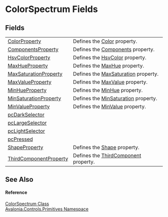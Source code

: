 # ColorSpectrum Fields




## Fields
<table>
<tr>
<td><a href="F_Avalonia_Controls_Primitives_ColorSpectrum_ColorProperty">ColorProperty</a></td>
<td>Defines the <a href="P_Avalonia_Controls_Primitives_ColorSpectrum_Color">Color</a> property.</td>
</tr>
<tr>
<td><a href="F_Avalonia_Controls_Primitives_ColorSpectrum_ComponentsProperty">ComponentsProperty</a></td>
<td>Defines the <a href="P_Avalonia_Controls_Primitives_ColorSpectrum_Components">Components</a> property.</td>
</tr>
<tr>
<td><a href="F_Avalonia_Controls_Primitives_ColorSpectrum_HsvColorProperty">HsvColorProperty</a></td>
<td>Defines the <a href="P_Avalonia_Controls_Primitives_ColorSpectrum_HsvColor">HsvColor</a> property.</td>
</tr>
<tr>
<td><a href="F_Avalonia_Controls_Primitives_ColorSpectrum_MaxHueProperty">MaxHueProperty</a></td>
<td>Defines the <a href="P_Avalonia_Controls_Primitives_ColorSpectrum_MaxHue">MaxHue</a> property.</td>
</tr>
<tr>
<td><a href="F_Avalonia_Controls_Primitives_ColorSpectrum_MaxSaturationProperty">MaxSaturationProperty</a></td>
<td>Defines the <a href="P_Avalonia_Controls_Primitives_ColorSpectrum_MaxSaturation">MaxSaturation</a> property.</td>
</tr>
<tr>
<td><a href="F_Avalonia_Controls_Primitives_ColorSpectrum_MaxValueProperty">MaxValueProperty</a></td>
<td>Defines the <a href="P_Avalonia_Controls_Primitives_ColorSpectrum_MaxValue">MaxValue</a> property.</td>
</tr>
<tr>
<td><a href="F_Avalonia_Controls_Primitives_ColorSpectrum_MinHueProperty">MinHueProperty</a></td>
<td>Defines the <a href="P_Avalonia_Controls_Primitives_ColorSpectrum_MinHue">MinHue</a> property.</td>
</tr>
<tr>
<td><a href="F_Avalonia_Controls_Primitives_ColorSpectrum_MinSaturationProperty">MinSaturationProperty</a></td>
<td>Defines the <a href="P_Avalonia_Controls_Primitives_ColorSpectrum_MinSaturation">MinSaturation</a> property.</td>
</tr>
<tr>
<td><a href="F_Avalonia_Controls_Primitives_ColorSpectrum_MinValueProperty">MinValueProperty</a></td>
<td>Defines the <a href="P_Avalonia_Controls_Primitives_ColorSpectrum_MinValue">MinValue</a> property.</td>
</tr>
<tr>
<td><a href="F_Avalonia_Controls_Primitives_ColorSpectrum_pcDarkSelector">pcDarkSelector</a></td>
<td> </td>
</tr>
<tr>
<td><a href="F_Avalonia_Controls_Primitives_ColorSpectrum_pcLargeSelector">pcLargeSelector</a></td>
<td> </td>
</tr>
<tr>
<td><a href="F_Avalonia_Controls_Primitives_ColorSpectrum_pcLightSelector">pcLightSelector</a></td>
<td> </td>
</tr>
<tr>
<td><a href="F_Avalonia_Controls_Primitives_ColorSpectrum_pcPressed">pcPressed</a></td>
<td> </td>
</tr>
<tr>
<td><a href="F_Avalonia_Controls_Primitives_ColorSpectrum_ShapeProperty">ShapeProperty</a></td>
<td>Defines the <a href="P_Avalonia_Controls_Primitives_ColorSpectrum_Shape">Shape</a> property.</td>
</tr>
<tr>
<td><a href="F_Avalonia_Controls_Primitives_ColorSpectrum_ThirdComponentProperty">ThirdComponentProperty</a></td>
<td>Defines the <a href="P_Avalonia_Controls_Primitives_ColorSpectrum_ThirdComponent">ThirdComponent</a> property.</td>
</tr>
</table>

## See Also


#### Reference
<a href="T_Avalonia_Controls_Primitives_ColorSpectrum">ColorSpectrum Class</a>  
<a href="N_Avalonia_Controls_Primitives">Avalonia.Controls.Primitives Namespace</a>  

